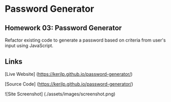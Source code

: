 # Password Generator

## Homework 03: Password Generator

Refactor existing code to generate a password based on criteria 
from user's input using JavaScript.

## Links

[Live Website] (https://kerilp.github.io/password-generator/)

[Source Code] (https://kerilp.github.io/password-generator/)

![Site Screenshot] (./assets/images/screenshot.png)